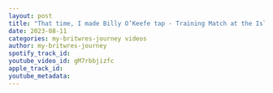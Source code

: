 ```yaml
---
layout: post
title: "That time, I made Billy O’Keefe tap - Training Match at the Island Temple"
date: 2023-08-11
categories: my-britwres-journey videos
author: my-britwres-journey
spotify_track_id: 
youtube_video_id: gM7rbbjizfc
apple_track_id: 
youtube_metadata: 
---
```

